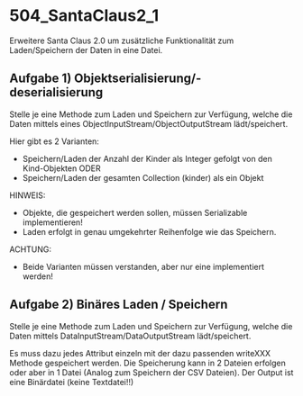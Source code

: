 # 504_SantaClaus2_1

Erweitere Santa Claus 2.0 um zusätzliche Funktionalität zum Laden/Speichern der Daten in eine Datei.

## Aufgabe 1) Objektserialisierung/-deserialisierung

Stelle je eine Methode zum Laden und Speichern zur Verfügung, welche die Daten mittels eines ObjectInputStream/ObjectOutputStream lädt/speichert.

Hier gibt es 2 Varianten:
- Speichern/Laden der Anzahl der Kinder als Integer gefolgt von den Kind-Objekten ODER
- Speichern/Laden der gesamten Collection (kinder) als ein Objekt

HINWEIS:
- Objekte, die gespeichert werden sollen, müssen Serializable implementieren!
- Laden erfolgt in genau umgekehrter Reihenfolge wie das Speichern.

ACHTUNG:
- Beide Varianten müssen verstanden, aber nur eine implementiert werden!

## Aufgabe 2) Binäres Laden / Speichern

Stelle je eine Methode zum Laden und Speichern zur Verfügung, welche die Daten mittels DataInputStream/DataOutputStream lädt/speichert.

Es muss dazu jedes Attribut einzeln mit der dazu passenden writeXXX Methode gespeichert werden. Die Speicherung kann in 2 Dateien erfolgen oder aber in 1 Datei (Analog zum Speichern der CSV Dateien). Der Output ist eine Binärdatei (keine Textdatei!!)

